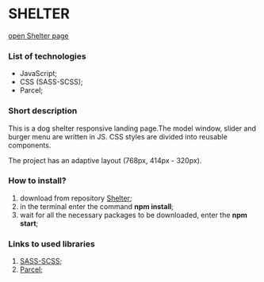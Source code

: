 # SHELTER

[open Shelter page](https://victoriarus.github.io/SHELTER/pages/main/)

### List of technologies
- JavaScript;
- CSS (SASS-SCSS);
- Parcel;

### Short description
This is a dog shelter responsive landing page.The model window, slider and burger menu are written in JS. CSS styles are divided into reusable components.

The project has an adaptive layout (768px, 414px - 320px).

### How to install? 
1. download from repository [Shelter](https://github.com/VictoriaRus/SHELTER.git);
2. in the terminal enter the command **npm install**;
3. wait for all the necessary packages to be downloaded, enter the **npm start**;

### Links to used libraries
1. [SASS-SCSS](https://sass-scss.ru/guide/);
2. [Parcel](https://ru.parceljs.org/getting_started.html);